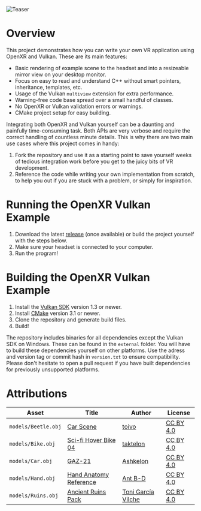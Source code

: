 ![Teaser](teaser.gif)

# Overview

This project demonstrates how you can write your own VR application using OpenXR and Vulkan. These are its main features:

- Basic rendering of example scene to the headset and into a resizeable mirror view on your desktop monitor. 
- Focus on easy to read and understand C++ without smart pointers, inheritance, templates, etc.
- Usage of the Vulkan `multiview` extension for extra performance.
- Warning-free code base spread over a small handful of classes.
- No OpenXR or Vulkan validation errors or warnings.
- CMake project setup for easy building.

Integrating both OpenXR and Vulkan yourself can be a daunting and painfully time-consuming task. Both APIs are very verbose and require the correct handling of countless minute details. This is why there are two main use cases where this project comes in handy:

1. Fork the repository and use it as a starting point to save yourself weeks of tedious integration work before you get to the juicy bits of VR development.
2. Reference the code while writing your own implementation from scratch, to help you out if you are stuck with a problem, or simply for inspiration.


# Running the OpenXR Vulkan Example

1. Download the latest [release](https://github.com/janhsimon/openxr-vulkan-example/releases) (once available) or build the project yourself with the steps below.
2. Make sure your headset is connected to your computer.
3. Run the program!


# Building the OpenXR Vulkan Example

1. Install the [Vulkan SDK](https://vulkan.lunarg.com) version 1.3 or newer.
2. Install [CMake](https://cmake.org/download) version 3.1 or newer.
3. Clone the repository and generate build files.
4. Build!

The repository includes binaries for all dependencies except the Vulkan SDK on Windows. These can be found in the `external` folder. You will have to build these dependencies yourself on other platforms. Use the adress and version tag or commit hash in `version.txt` to ensure compatibility. Please don't hesitate to open a pull request if you have built dependencies for previously unsupported platforms.


# Attributions

| Asset | Title | Author | License |
| --- | --- | --- | --- |
| `models/Beetle.obj` | [Car Scene](https://sketchfab.com/3d-models/car-scene-b7b32eaca80d460c9338197e2c9d1408) | [toivo](https://sketchfab.com/toivo) | [CC BY 4.0](https://creativecommons.org/licenses/by/4.0/) |
| `models/Bike.obj` | [Sci-fi Hover Bike 04](https://sketchfab.com/3d-models/sci-fi-hover-bike-04-a326ca10a01b4cb29a357eb23e5f6e01) | [taktelon](https://sketchfab.com/taktelon) | [CC BY 4.0](https://creativecommons.org/licenses/by/4.0/) |
| `models/Car.obj` | [GAZ-21](https://sketchfab.com/3d-models/gaz-21-fdf5cbff00b04ab99a6ea3ab6b46533e) | [Ashkelon](https://sketchfab.com/Ashkelon) | [CC BY 4.0](https://creativecommons.org/licenses/by/4.0/) |
| `models/Hand.obj` | [Hand Anatomy Reference](https://sketchfab.com/3d-models/hand-anatomy-reference-2024d77a872a45f1baf6d81b51fe18a6) | [Ant B-D](https://sketchfab.com/ant_bd) | [CC BY 4.0](https://creativecommons.org/licenses/by/4.0/) |
| `models/Ruins.obj` | [Ancient Ruins Pack](https://sketchfab.com/3d-models/ancient-ruins-pack-4dad3b80562842f88d6568c5e1c469c2) | [Toni García Vilche](https://sketchfab.com/zul_gv) | [CC BY 4.0](https://creativecommons.org/licenses/by/4.0/) |